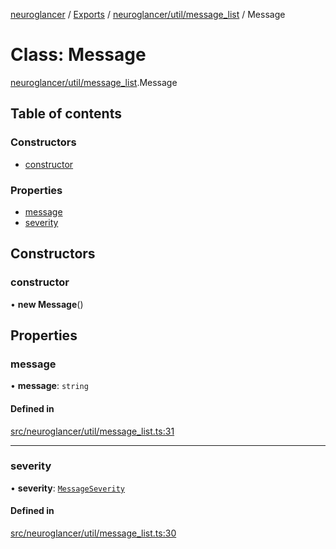 [neuroglancer](../README.md) / [Exports](../modules.md) / [neuroglancer/util/message\_list](../modules/neuroglancer_util_message_list.md) / Message

# Class: Message

[neuroglancer/util/message_list](../modules/neuroglancer_util_message_list.md).Message

## Table of contents

### Constructors

- [constructor](neuroglancer_util_message_list.Message.md#constructor)

### Properties

- [message](neuroglancer_util_message_list.Message.md#message)
- [severity](neuroglancer_util_message_list.Message.md#severity)

## Constructors

### constructor

• **new Message**()

## Properties

### message

• **message**: `string`

#### Defined in

[src/neuroglancer/util/message_list.ts:31](https://github.com/ActiveBrainAtlas2/neuroglancer/blob/034b457d/src/neuroglancer/util/message_list.ts#L31)

___

### severity

• **severity**: [`MessageSeverity`](../enums/neuroglancer_util_message_list.MessageSeverity.md)

#### Defined in

[src/neuroglancer/util/message_list.ts:30](https://github.com/ActiveBrainAtlas2/neuroglancer/blob/034b457d/src/neuroglancer/util/message_list.ts#L30)
